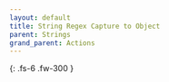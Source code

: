 ```yaml
---
layout: default
title: String Regex Capture to Object
parent: Strings
grand_parent: Actions
---
```

{: .fs-6 .fw-300 }
